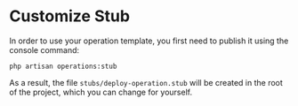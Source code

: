 # Customize Stub

In order to use your operation template, you first need to publish it using the console command:

```
php artisan operations:stub
```

As a result, the file `stubs/deploy-operation.stub` will be created in the root of the project, which you can change for yourself.

